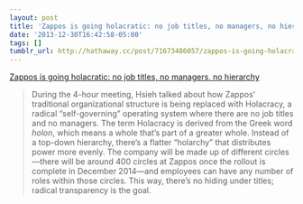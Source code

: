 ```yaml
---
layout: post
title: 'Zappos is going holacratic: no job titles, no managers, no hierarchy'
date: '2013-12-30T16:42:58-05:00'
tags: []
tumblr_url: http://hathaway.cc/post/71673486057/zappos-is-going-holacratic-no-job-titles-no
---
```

[Zappos is going holacratic: no job titles, no managers, no hierarchy](http://qz.com/161210/zappos-is-going-holacratic-no-job-titles-no-managers-no-hierarchy)  

> During the 4-hour meeting, Hsieh talked about how Zappos’ traditional organizational structure is being replaced with Holacracy, a radical “self-governing” operating system where there are no job titles and no managers. The term Holacracy is derived from the Greek word _holon_, which means a whole that’s part of a greater whole. Instead of a top-down hierarchy, there’s a flatter “holarchy” that distributes power more evenly. The company will be made up of different circles—there will be around 400 circles at Zappos once the rollout is complete in December 2014—and employees can have any number of roles within those circles. This way, there’s no hiding under titles; radical transparency is the goal.
